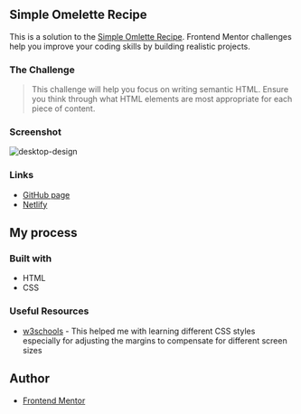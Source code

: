 ## Simple Omelette Recipe
This is a solution to the [Simple Omlette Recipe](https://www.frontendmentor.io/challenges/recipe-page-KiTsR8QQKm). Frontend Mentor challenges help you improve your coding skills by building realistic projects.
### The Challenge
> This challenge will help you focus on writing semantic HTML. Ensure you think through what HTML elements are most appropriate for each piece of content.

### Screenshot
![desktop-design](https://github.com/user-attachments/assets/f5cbe327-eafe-4907-bf86-bcc9558f64ef)

### Links
- [GitHub page](https://astonishing-brigadeiros-5e2847.netlify.app/)
- [Netlify](https://github.com/kateahn6/recipe-page)

## My process
### Built with
- HTML
- CSS

### Useful Resources
- [w3schools](https://www.w3schools.com/) - This helped me with learning different CSS styles especially for adjusting the margins to compensate for different screen sizes

## Author
- [Frontend Mentor](https://www.frontendmentor.io/profile/kateahn6)

